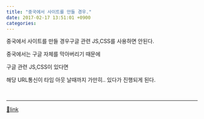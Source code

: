 ```yaml
---
title: "중국에서 사이트를 만들 경우."
date: 2017-02-17 13:51:01 +0900
categories: 
---
```

  

중국에서 사이트를 만들 경우구글 관련 JS,CSS를 사용하면 안된다.

  


중국에서는 구글 자체를 막아버리기 때문에

구글 관련 JS,CSS이 있다면

해당 URL통신이 타임 아웃 날때까지 가만히.. 있다가 진행되게 된다.

 



  ***
[🔗link](http://www.mins01.com/mh/tech/read/1055)